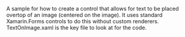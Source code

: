 A sample for how to create a control that allows for text to be placed overtop of an image (centered on the image). It uses standard Xamarin.Forms controls to do this without custom renderers. TextOnImage.xaml is the key file to look at for the code.
